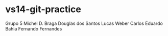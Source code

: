 # vs14-git-practice

Grupo 5
Michel D. Braga
Douglas dos Santos
Lucas Weber
Carlos Eduardo Bahia
Fernando Fernandes